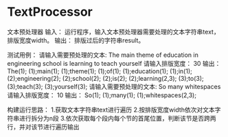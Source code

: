 # TextProcessor
文本预处理器
输入：
运行程序，输入文本预处理器需要处理的文本字符串text，排版宽度width。
输出：
排版过后的字符串result。

测试用例：
请输入需要预处理的文本:
The main theme of education in engineering school is learning to teach yourself
请输入排版宽度：
30
输出：
The(1); (1);main(1); (1);theme(1); (1);of(1); (1);education(1); (1);in(1); (2);engineering(2); (2);school(2); (2);is(2); (2);learning(2,3); (3);to(3); (3);teach(3); (3);yourself(3);
请输入需要预处理的文本:
So   many whitespaces
请输入排版宽度：
10
输出：
So(1);   (1);many(1); (1);whitespaces(2,3);

构建运行思路：
1.获取文本字符串text进行遍历
2.按排版宽度width依次对文本字符串进行拆分为n段
3.依次获取每个段内每个节的首尾位置，判断该节是否跨两行，并对该节进行遍历输出

